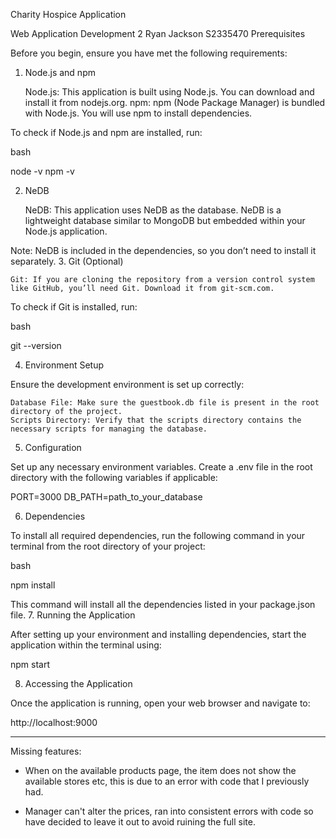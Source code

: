 Charity Hospice Application

Web Application Development 2
Ryan Jackson
S2335470
Prerequisites

Before you begin, ensure you have met the following requirements:
1. Node.js and npm

    Node.js: This application is built using Node.js. You can download and install it from nodejs.org.
    npm: npm (Node Package Manager) is bundled with Node.js. You will use npm to install dependencies.

To check if Node.js and npm are installed, run:

bash

node -v
npm -v

2. NeDB 

    NeDB: This application uses NeDB as the database. NeDB is a lightweight database similar to MongoDB but embedded within your Node.js application.

Note: NeDB is included in the dependencies, so you don’t need to install it separately.
3. Git (Optional)

    Git: If you are cloning the repository from a version control system like GitHub, you’ll need Git. Download it from git-scm.com.

To check if Git is installed, run:

bash

git --version

4. Environment Setup

Ensure the development environment is set up correctly:

    Database File: Make sure the guestbook.db file is present in the root directory of the project.
    Scripts Directory: Verify that the scripts directory contains the necessary scripts for managing the database.

5. Configuration

Set up any necessary environment variables. Create a .env file in the root directory with the following variables if applicable:

PORT=3000
DB_PATH=path_to_your_database

6. Dependencies

To install all required dependencies, run the following command in your terminal from the root directory of your project:

bash

npm install

This command will install all the dependencies listed in your package.json file.
7. Running the Application

After setting up your environment and installing dependencies, start the application within the terminal using:

npm start

8. Accessing the Application

Once the application is running, open your web browser and navigate to:

http://localhost:9000

_______________________________________________________________________________________________________________________________

Missing features:

- When on the available products page, the item does not show the available stores etc, this is due to an error with code that I previously had.

- Manager can't alter the prices, ran into consistent errors with code so have decided to leave it out to avoid ruining the full site.

